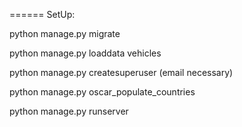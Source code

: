 ======
SetUp:

python manage.py migrate

python manage.py loaddata vehicles

python manage.py createsuperuser (email necessary)

python manage.py oscar_populate_countries

python manage.py runserver

